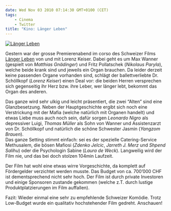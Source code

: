 ```yaml
---
date: Wed Nov 03 2010 07:14:30 GMT+0100 (CET)
tags:
    - Cinema
    - Twitter
title: "Kino: Länger Leben"
---
```



[![Länger
Leben](http://media.tumblr.com/tumblr_lba6wtX7QI1qa2z4q.jpg "Länger Leben")](http://www.laengerleben.ch/)

Gestern war der grosse Premierenabend im corso des Schweizer Films
[Länger Leben](http://www.laengerleben.ch/) von und mit Lorenz Keiser.
Dabei geht es um Max Wanner (gespielt von *Matthias Gnädinger*) und
Fritz Pollatschek (*Nikolaus Paryla*), welche beide krank sind und
jeweils ein Organ brauchen. Da leider derzeit keine passenden Organe
vorhanden sind, schlägt der ballettverliebte Dr. Schöllkopf (*Lorenz
Keiser*) einen Deal vor: die beiden Herren versprechen sich gegenseitig
ihr Herz bzw. ihre Leber, wer länger lebt, bekommt das Organ des
anderen.

Das ganze wird sehr ulkig und leicht präsentiert, die zwei “Alten” sind
eine Glanzbesetzung. Neben der Hauptgeschichte ergibt sich noch eine
Verstrickung mit der Mafia (welche natürlich mit Organen handelt) und
etwas Liebe muss auch noch sein, dafür sorgen *Leonardo Nigro* als
depressiver Luigi, *Thomas Müller* als Sohn von Wanner und Assistenzarzt
von Dr. Schöllkopf und natürlich die schöne Schwester Jasmin (*Yangzom
Brauen*).\
 Das ganze Setting stimmt einfach: sei es der spezielle Catering-Service
Methusalem, die bösen Mafiosi (*Zdenko Jelcic*, *Jarreth J. Merz* und
*Shpend Salihu*) oder die Psychologin Sabine (*Laura de Weck*).
Langweilig wird der Film nie, und das bei doch stolzen 104min Laufzeit.

Der Film hat wohl eine etwas wirre Vorgeschichte, da komplett auf
Fördergelder verzichtet werden musste. Das Budget von ca. 700’000 CHF
ist dementsprechend nicht sehr hoch. Der Film ist durch private
Investoren und einige Sponsoren zustande gekommen (welche z.T. durch
lustige Produktplatzierungen im Film auffallen).

Fazit: Wieder einmal eine sehr zu empfehlende Schweizer Komödie. Trotz
Low-Budget wurde ein qualitativ hochstehender Film gedreht. Anschauen!

